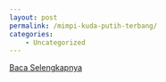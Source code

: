 ```yaml
---
layout: post
permalink: /mimpi-kuda-putih-terbang/
categories:
    - Uncategorized
---
```


[Baca Selengkapnya](/10)